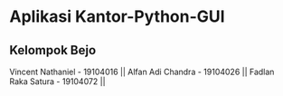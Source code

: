 # Aplikasi Kantor-Python-GUI
 
## Kelompok Bejo 
Vincent Nathaniel - 19104016 ||
Alfan Adi Chandra - 19104026 ||
Fadlan Raka Satura - 19104072 ||
#

